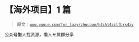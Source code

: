 # 【海外项目】1 篇

> 原文：[`www.yuque.com/for_lazy/zhoubao/htchl4zilfbrs4zv`](https://www.yuque.com/for_lazy/zhoubao/htchl4zilfbrs4zv)

公众号懒人找资源，懒人专属群分享